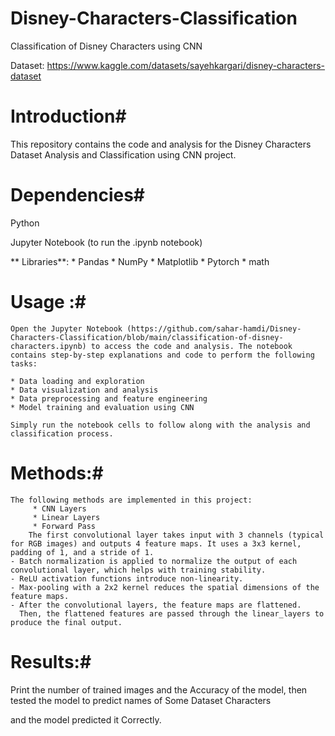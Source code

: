 # Disney-Characters-Classification
Classification of Disney Characters using CNN 

Dataset: https://www.kaggle.com/datasets/sayehkargari/disney-characters-dataset

# Introduction# 

This repository contains the code and analysis for the Disney Characters Dataset Analysis and Classification using CNN project. 


# Dependencies#
Python 

Jupyter Notebook (to run the .ipynb notebook)

** Libraries**:
    * Pandas
    * NumPy
    * Matplotlib
    * Pytorch
    * math


# Usage :#

    Open the Jupyter Notebook (https://github.com/sahar-hamdi/Disney-Characters-Classification/blob/main/classification-of-disney-characters.ipynb) to access the code and analysis. The notebook contains step-by-step explanations and code to perform the following tasks:

    * Data loading and exploration
    * Data visualization and analysis
    * Data preprocessing and feature engineering
    * Model training and evaluation using CNN 

    Simply run the notebook cells to follow along with the analysis and classification process.

    

# Methods:#
    The following methods are implemented in this project:
         * CNN Layers 
         * Linear Layers
         * Forward Pass
        The first convolutional layer takes input with 3 channels (typical for RGB images) and outputs 4 feature maps. It uses a 3x3 kernel, padding of 1, and a stride of 1.
    - Batch normalization is applied to normalize the output of each convolutional layer, which helps with training stability.
    - ReLU activation functions introduce non-linearity.
    - Max-pooling with a 2x2 kernel reduces the spatial dimensions of the feature maps.
    - After the convolutional layers, the feature maps are flattened.
      Then, the flattened features are passed through the linear_layers to produce the final output.

# Results:#
  Print the number of trained images and the Accuracy of the model, then tested the model to predict names of Some Dataset Characters 
  
  and the model predicted it Correctly.
